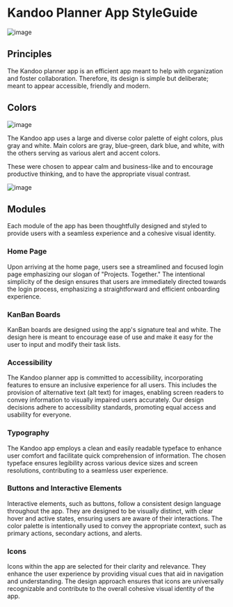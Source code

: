 # Kandoo Planner App StyleGuide

![image](https://i.imgur.com/GMPcGvB.jpg)

## Principles


The Kandoo planner app is an efficient app meant to help with organization and foster collaboration. Therefore, its design is simple but deliberate; meant to appear accessible, friendly and modern. 


## Colors

![image](https://i.imgur.com/FvqpG4y.png)

The Kandoo app uses a large and diverse color palette of eight colors, plus gray and white. Main colors are gray, blue-green, dark blue, and white, with the others serving as various alert and accent colors. 

These were chosen to appear calm and business-like and to encourage productive thinking, and to have the appropriate visual contrast.

![image](https://i.imgur.com/tSGfqZu.png)


## Modules

Each module of the app has been thoughtfully designed and styled to provide users with a seamless experience and a cohesive visual identity. 

### Home Page
Upon arriving at the home page, users see a streamlined and focused login page emphasizing our slogan of "Projects. Together." The intentional simplicity of the design ensures that users are immediately directed towards the login process, emphasizing a straightforward and efficient onboarding experience.

### KanBan Boards
KanBan boards are designed using the app's signature teal and white. The design here is meant to encourage ease of use and make it easy for the user to input and modify their task lists. 

### Accessibility

The Kandoo planner app is committed to accessibility, incorporating features to ensure an inclusive experience for all users. This includes the provision of alternative text (alt text) for images, enabling screen readers to convey information to visually impaired users accurately. Our design decisions adhere to accessibility standards, promoting equal access and usability for everyone.

### Typography 
The Kandoo app employs a clean and easily readable typeface to enhance user comfort and facilitate quick comprehension of information. The chosen typeface ensures legibility across various device sizes and screen resolutions, contributing to a seamless user experience.

### Buttons and Interactive Elements
Interactive elements, such as buttons, follow a consistent design language throughout the app. They are designed to be visually distinct, with clear hover and active states, ensuring users are aware of their interactions. The color palette is intentionally used to convey the appropriate context, such as primary actions, secondary actions, and alerts.

### Icons

Icons within the app are selected for their clarity and relevance. They enhance the user experience by providing visual cues that aid in navigation and understanding. The design approach ensures that icons are universally recognizable and contribute to the overall cohesive visual identity of the app.